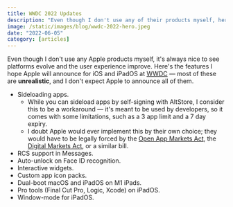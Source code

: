 ```yaml
---
title: WWDC 2022 Updates
description: "Even though I don't use any of their products myself, here's the features I hope Apple will announce."
image: /static/images/blog/wwdc-2022-hero.jpeg
date: "2022-06-05"
category: [articles]
---
```


Even though I don't use any Apple products myself, it's always nice to see platforms evolve and the user experience improve. Here's the features I hope Apple will announce for iOS and iPadOS at [WWDC](https://developer.apple.com/wwdc22) &mdash; most of these are **unrealistic**, and I don't expect Apple to announce all of them.

- Sideloading apps.
  - While you can sideload apps by self-signing with AltStore, I consider this to be a workaround &mdash; it's meant to be used by developers, so it comes with some limitations, such as a 3 app limit and a 7 day expiry.
  - I doubt Apple would ever implement this by their own choice; they would have to be legally forced by the [Open App Markets Act](https://en.wikipedia.org/wiki/Open_App_Markets_Act), the [Digital Markets Act](https://en.wikipedia.org/wiki/Digital_Markets_Act), or a similar bill.
- RCS support in Messages.
- Auto-unlock on Face ID recognition.
- Interactive widgets.
- Custom app icon packs.
- Dual-boot macOS and iPadOS on M1 iPads.
- Pro tools (Final Cut Pro, Logic, Xcode) on iPadOS.
- Window-mode for iPadOS.
